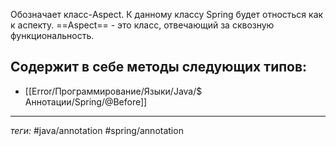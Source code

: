 Обозначает класс-Aspect. К данному классу Spring будет относться как к аспекту. ==Aspect== - это класс, отвечающий за сквозную функциональность.

Содержит в себе методы следующих типов: 
- 
- [[Error/Программирование/Языки/Java/$ Аннотации/Spring/@Before]]

---
*теги:* #java/annotation  #spring/annotation 